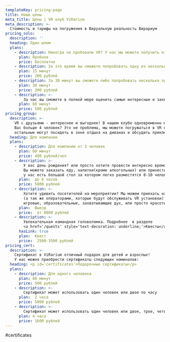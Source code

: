 ```yaml
---
templateKey: pricing-page
title: Наши цены
meta_title: Цены | VR клуб ViRarium
meta_description: >-
  Стоимость и тарифы на погружения в Вируальную реальность Вирариум
pricing_solo:
  description: ''
  heading: Один шлем
  plans:
    - description: Никогда не пробовали VR? У нас мы можете получить ознакомительное погружение абсолютно бесплатно
      plan: Пробное
      price: Бесплатно
    - description: За это время вы сможете попробовать одну из нескольких экспресс программ или игр.
      plan: 15 минут
      price: 200 рублей
    - description: За 30 минут вы сможете либо попробовать несколько экспресс-программ или попробовать длительный VR опыт/игру
      plan: 30 минут
      price: 300 рублей
    - description: >-
        За час вы сможете в полной мере оценить самые интересные и захватывающие VR программы.
      plan: 60 минут
      price: 500 рублей
pricing_group:
  description: >-
    VR с друзьями - интереснее и выгоднее! В нашем клубе одновременно может играть до 4 человек.
    Вас больше 4 человек? Это не проблема, мы можете погружаться в VR по очереди,
    остальные могут посидеть в зоне отдыха на диванах и обсудить приключения. Наш клуб может вместить в себя до 10 человек.
  heading: Для компании
  plans:
    - description: Для компании от 3 человек
      plan: 60 минут
      price: 400 рублей/чел
    - description: >-
        У вас день рождения? или просто хотите провести интересно время с друзьями? Вы можете арендовать весь клуб!
        Вы можете заказать еду, напитки(кроме алкогольных) или принести их с собой,
        у нас есть большой стол за котором легко разместятся 8-10 человек
      plan:  до 6 часов
      price: 5000 рублей
    - description: >-
        Хотите удивить посетителей на мероприятии? Мы можем приехать на ваше мероприятие с 1-12 VR  установками
        (а так же операторами, которые будут обслуживать VR установки) и демострировать различные VR опыты:
        игровые, образовательные, захватывающие дух, или просто красоты мира
      plan:  Выезд
      price:  от 8000 рублей
    - description: >-
        Увлекательная командная головоломка. Подробнее  в разделе
        <a href='/quests' style='text-decoration: underline;'>Квесты</a>
      hasLink: true
      plan:  Квест
      price:  2500-3500 рублей
pricing_cert:
  description: >-
    Cертификат в ViRarium отличный подарок для детей и взрослых!
    У нас можно приобрести сертификаты следующих номиналов:
  heading: <p id='certificates'>Подарочные сертификаты</p>
  plans:
    - description: Для одного человека
      plan: 60 минут
      price: 500 рублей
    - description: >-
        Сертификат может использовать один человек или двое по часу
      plan:  2 часа
      price: 5000 рублей
    - description: >-
        Сертификат может использовать один человек или двое, трое, четверо (кратно часу)
      plan: 4 часа
      price: 1600 рублей
---
```

#certificates


